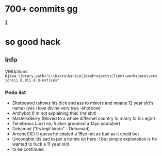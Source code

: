 # 700+ commits gg
:muscle:<br>

[//]: # (## code someone should implement)

[//]: # (```java)

[//]: # (Map<String, String> params = new HashMap<String, String>&#40;&#41;;)

[//]: # (    params.put&#40;"lastUpdate", "Date 2022/1/18 Time 11:45:44&"&#41;;)

[//]: # (    params.put&#40;"name", "test5"&#41;;)

[//]: # (    params.put&#40;"author", "tezers"&#41;;)

[//]: # (    Map<String, String> bParams = new HashMap<>&#40;&#41;;)

[//]: # (    bParams.put&#40;"data", "test"&#41;;)

[//]: # (    try { )

[//]: # (      System.out.println&#40;HttpUtil.postForm&#40;HttpUtil.appendQueryParams&#40;"https://sleekapi.realreset.repl.co/api/verifiedconfig", params&#41;, bParams, null&#41;&#41;;)

[//]: # (    } catch&#40;Exception e&#41; {)

[//]: # (     e.printStackTrace&#40;&#41;;)

[//]: # (   })

[//]: # (```)

# so good hack
## Info
VMOptions: `-Djava.library.path="C:\Users\Kansio\IdeaProjects\Client\workspace\versions\1.8.8\1.8.8-natives"`
### Pedo list  
- Shotbowxd (shows his dick and ass to minors and moans 12 year old's name) (yes i love divine very true -shotbow)
- Archybot (I'm not explaining this) (mr shit)
- MasterGBerry (Moved to a whole differnet country to marry to his egirl)
- Tenebrous (Just no, fucker groomed a 14yo youtuber)
- Dehamad ("Its legit kinda" - Dehamad) 
- ArcaneCiCi (I guess he edated a 16yo not as bad as it could be)
- Uncodable (its sad to put a homie on here :( but simple explanation is he wanted to fuck a 11 year old)
- to be continued 
